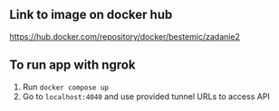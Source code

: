 ## Link to image on docker hub

https://hub.docker.com/repository/docker/bestemic/zadanie2

## To run app with ngrok
1. Run `docker compose up`
2. Go to `localhost:4040` and use provided tunnel URLs to access API